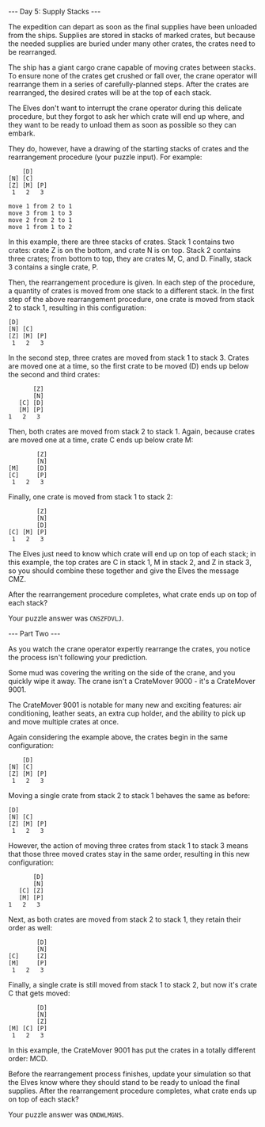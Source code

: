 \--- Day 5: Supply Stacks ---

The expedition can depart as soon as the final supplies have been unloaded from
the ships. Supplies are stored in stacks of marked crates, but because the
needed supplies are buried under many other crates, the crates need to be
rearranged.

The ship has a giant cargo crane capable of moving crates between stacks. To
ensure none of the crates get crushed or fall over, the crane operator will
rearrange them in a series of carefully-planned steps. After the crates are
rearranged, the desired crates will be at the top of each stack.

The Elves don't want to interrupt the crane operator during this delicate
procedure, but they forgot to ask her which crate will end up where, and they
want to be ready to unload them as soon as possible so they can embark.

They do, however, have a drawing of the starting stacks of crates and the
rearrangement procedure (your puzzle input). For example:

```
    [D]    
[N] [C]    
[Z] [M] [P]
 1   2   3 

move 1 from 2 to 1
move 3 from 1 to 3
move 2 from 2 to 1
move 1 from 1 to 2
```

In this example, there are three stacks of crates. Stack 1 contains two crates:
crate Z is on the bottom, and crate N is on top. Stack 2 contains three crates;
from bottom to top, they are crates M, C, and D. Finally, stack 3 contains a
single crate, P.

Then, the rearrangement procedure is given. In each step of the procedure, a
quantity of crates is moved from one stack to a different stack. In the first
step of the above rearrangement procedure, one crate is moved from stack 2 to
stack 1, resulting in this configuration:

```
[D]        
[N] [C]    
[Z] [M] [P]
 1   2   3
```

In the second step, three crates are moved from stack 1 to stack 3. Crates are
moved one at a time, so the first crate to be moved (D) ends up below the second
and third crates:

```
       [Z]
       [N]
   [C] [D]
   [M] [P]
1   2   3
```

Then, both crates are moved from stack 2 to stack 1. Again, because crates are
moved one at a time, crate C ends up below crate M:

```
        [Z]
        [N]
[M]     [D]
[C]     [P]
 1   2   3
```

Finally, one crate is moved from stack 1 to stack 2:

```
        [Z]
        [N]
        [D]
[C] [M] [P]
 1   2   3
```

The Elves just need to know which crate will end up on top of each stack; in
this example, the top crates are C in stack 1, M in stack 2, and Z in stack 3,
so you should combine these together and give the Elves the message CMZ.

After the rearrangement procedure completes, what crate ends up on top of each
stack?

Your puzzle answer was `CNSZFDVLJ`.

\--- Part Two ---

As you watch the crane operator expertly rearrange the crates, you notice the
process isn't following your prediction.

Some mud was covering the writing on the side of the crane, and you quickly wipe
it away. The crane isn't a CrateMover 9000 - it's a CrateMover 9001.

The CrateMover 9001 is notable for many new and exciting features: air
conditioning, leather seats, an extra cup holder, and the ability to pick up and
move multiple crates at once.

Again considering the example above, the crates begin in the same configuration:

```
    [D]    
[N] [C]    
[Z] [M] [P]
 1   2   3
```

Moving a single crate from stack 2 to stack 1 behaves the same as before:

```
[D]        
[N] [C]    
[Z] [M] [P]
 1   2   3
```

However, the action of moving three crates from stack 1 to stack 3 means that
those three moved crates stay in the same order, resulting in this new
configuration:

```
       [D]
       [N]
   [C] [Z]
   [M] [P]
1   2   3
```

Next, as both crates are moved from stack 2 to stack 1, they retain their order
as well:

```
        [D]
        [N]
[C]     [Z]
[M]     [P]
 1   2   3
```

Finally, a single crate is still moved from stack 1 to stack 2, but now it's
crate C that gets moved:

```
        [D]
        [N]
        [Z]
[M] [C] [P]
 1   2   3
```

In this example, the CrateMover 9001 has put the crates in a totally different
order: MCD.

Before the rearrangement process finishes, update your simulation so that the
Elves know where they should stand to be ready to unload the final supplies.
After the rearrangement procedure completes, what crate ends up on top of each
stack?

Your puzzle answer was `QNDWLMGNS`.
